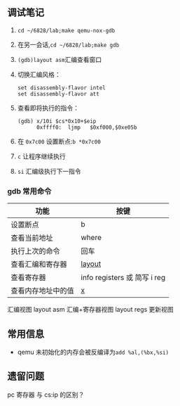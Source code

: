 ## 调试笔记
1. `cd ~/6828/lab;make qemu-nox-gdb`
2. 在另一会话,`cd ~/6828/lab;make gdb`
3. `(gdb)layout asm`汇编查看窗口
4. 切换汇编风格：
    ```
    set disassembly-flavor intel
    set disassembly-flavor att
    ```

4. 查看即将执行的指令：
    ```
    (gdb) x/10i $cs*0x10+$eip
          0xffff0: 	ljmp   $0xf000,$0xe05b
    ```

4. 在 `0x7c00` 设置断点:`b *0x7c00`
5. `c` 让程序继续执行
6. `si` 汇编级执行下一指令
   

### gdb 常用命令

功能 | 按键
---|---
设置断点 | b
查看当前地址 | where
执行上次的命令 | 回车
查看汇编和寄存器 | [layout](https://blog.csdn.net/zhangjs0322/article/details/10152279)
查看寄存器 | info registers 或 简写 i reg
查看内存地址中的值 | [x](https://www.cnblogs.com/tekkaman/p/3506120.html)

汇编视图 layout asm
汇编+寄存器视图 layout regs
更新视图

## 常用信息

- qemu 未初始化的内存会被反编译为`add %al,(%bx,%si) `

## 遗留问题

pc 寄存器 与 cs:ip 的区别？
